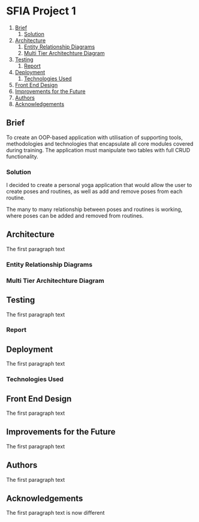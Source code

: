 # SFIA Project 1
1. [Brief](#brief)
    1. [Solution](#solution)
2. [Architecture](#architecture)
    1. [Entity Relationship Diagrams](#entity_relationship_diagrams)
    2. [Multi Tier Architechture Diagram](#multi_tier_architechture_diagram)
3. [Testing](#testing)
    1. [Report](#report)
4. [Deployment](#deployment)
    1. [Technologies Used](#technologies_used)
5. [Front End Design](#front_end_design)
6. [Improvements for the Future](#improvements_for_the_future)
7. [Authors](#authors)
8. [Acknowledgements](#acknowledgements)

## Brief <a name="brief"></a>
To create an OOP-based application with utilisation of supporting tools, methodologies and technologies that encapsulate all core modules covered during training. The application must manipulate two tables with full CRUD functionality.

### Solution <a name="solution"></a>
I decided to create a personal yoga application that would allow the user to create poses and routines, as well as add and remove poses from each routine.

The many to many relationship between poses and routines is working, where poses can be added and removed from routines.

## Architecture <a name="architecture"></a>
The first paragraph text

### Entity Relationship Diagrams <a name="entity_relationship_diagrams"></a>

### Multi Tier Architechture Diagram <a name="multi_tier_architechture_diagram"></a>

## Testing <a name="testing"></a>
The first paragraph text

### Report <a name="report"></a>

## Deployment <a name="deployment"></a>
The first paragraph text

### Technologies Used <a name="technologies_used"></a>

## Front End Design <a name="front_end_design"></a>
The first paragraph text

## Improvements for the Future <a name="improvements_for_the_future"></a>
The first paragraph text

## Authors <a name="authors"></a>
The first paragraph text

## Acknowledgements <a name="acknowledgements"></a>
The first paragraph text is now different


